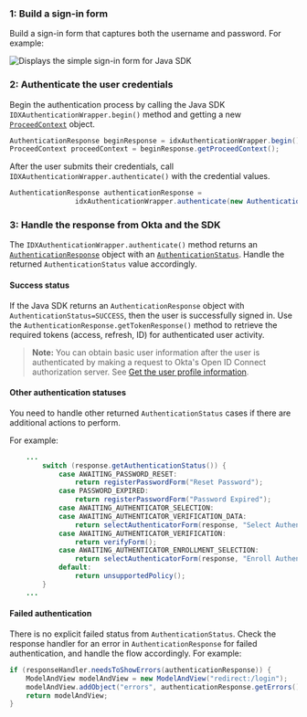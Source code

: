 ### 1: Build a sign-in form

Build a sign-in form that captures both the username and password. For example:

<div class="common-image-format">

![Displays the simple sign-in form for Java SDK](/img/oie-embedded-sdk/oie-embedded-sdk-use-case-simple-sign-on-screenshot-sign-in-java.png)

</div>

### 2: Authenticate the user credentials

Begin the authentication process by calling the Java SDK `IDXAuthenticationWrapper.begin()` method and getting a new [`ProceedContext`](https://github.com/okta/okta-idx-java/blob/master/api/src/main/java/com/okta/idx/sdk/api/client/ProceedContext.java) object.

```java
AuthenticationResponse beginResponse = idxAuthenticationWrapper.begin();
ProceedContext proceedContext = beginResponse.getProceedContext();
```

After the user submits their credentials, call `IDXAuthenticationWrapper.authenticate()` with the credential values.

```java
AuthenticationResponse authenticationResponse =
                idxAuthenticationWrapper.authenticate(new AuthenticationOptions(username, password), beginResponse.getProceedContext());
```

### 3: Handle the response from Okta and the SDK

The `IDXAuthenticationWrapper.authenticate()` method returns an [`AuthenticationResponse`](https://github.com/okta/okta-idx-java/blob/master/api/src/main/java/com/okta/idx/sdk/api/response/AuthenticationResponse.java) object with an [`AuthenticationStatus`](https://github.com/okta/okta-idx-java/blob/master/api/src/main/java/com/okta/idx/sdk/api/model/AuthenticationStatus.java). Handle the returned `AuthenticationStatus` value accordingly.

#### Success status

If the Java SDK returns an `AuthenticationResponse` object with `AuthenticationStatus=SUCCESS`, then the user is successfully signed in. Use the `AuthenticationResponse.getTokenResponse()` method to retrieve the required tokens (access, refresh, ID) for authenticated user activity.

> **Note:** You can obtain basic user information after the user is authenticated by making a request to Okta's Open ID Connect authorization server. See [Get the user profile information](#get-the-user-profile-information).

#### Other authentication statuses

You need to handle other returned `AuthenticationStatus` cases if there are additional actions to perform.

For example:

```java
    ...
        switch (response.getAuthenticationStatus()) {
            case AWAITING_PASSWORD_RESET:
                return registerPasswordForm("Reset Password");
            case PASSWORD_EXPIRED:
                return registerPasswordForm("Password Expired");
            case AWAITING_AUTHENTICATOR_SELECTION:
            case AWAITING_AUTHENTICATOR_VERIFICATION_DATA:
                return selectAuthenticatorForm(response, "Select Authenticator", session);
            case AWAITING_AUTHENTICATOR_VERIFICATION:
                return verifyForm();
            case AWAITING_AUTHENTICATOR_ENROLLMENT_SELECTION:
                return selectAuthenticatorForm(response, "Enroll Authenticator", session);
            default:
                return unsupportedPolicy();
        }
    ...
```

#### Failed authentication

There is no explicit failed status from `AuthenticationStatus`. Check the response handler for an error in `AuthenticationResponse` for failed authentication, and handle the flow accordingly. For example:

```java
if (responseHandler.needsToShowErrors(authenticationResponse)) {
    ModelAndView modelAndView = new ModelAndView("redirect:/login");
    modelAndView.addObject("errors", authenticationResponse.getErrors());
    return modelAndView;
}
```
